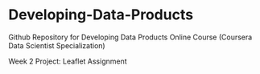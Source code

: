 # Developing-Data-Products
Github Repository for Developing Data Products Online Course (Coursera Data Scientist Specialization)

Week 2 Project: Leaflet Assignment

